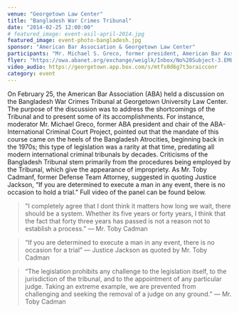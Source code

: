 ```yaml
---
venue: "Georgetown Law Center"
title: "Bangladesh War Crimes Tribunal"
date: "2014-02-25 12:00:00"
# featured_image: event-asil-april-2014.jpg
featured_image: event-photo-bangladesh.jpg
sponsor: "American Bar Association & Georgetown Law Center"
participants: "Mr. Michael S. Greco, former president, American Bar Association; Mr. Toby Cadman, International Barrister, Former Defense Team, Bangladesh War Crimes Tribunal; Mr. Stephen Rapp, U.S. Ambassador-at-Large, Office of Global Criminal Justice"
flyer: "https://owa.abanet.org/exchange/weiglk/Inbox/No%20Subject-3.EML/Bangladesh%20Tribunal%20Event%20Flyer.pdf/C58EA28C-18C0-4a97-9AF2-036E93DDAFB3/Bangladesh%20Tribunal%20Event%20Flyer.pdf?attach=1 "
video_audio: https://georgetown.app.box.com/s/mtfs0d6g7t3oraicconr
category: event
---
```

On February 25, the American Bar Association (ABA) held a discussion on the Bangladesh War Crimes Tribunal at Georgetown University Law Center. The purpose of the discussion was to address the shortcomings of the Tribunal and to present some of its accomplishments. For instance, moderator Mr. Michael Greco, former ABA president and chair of the ABA-International Criminal Court Project, pointed out that the mandate of this course came on the heels of the Bangladesh Atrocities, beginning back in the 1970s; this type of legislation was a rarity at that time, predating all modern international criminal tribunals by decades. Criticisms of the Bangladesh Tribunal stem primarily from the procedures being employed by the Tribunal, which give the appearance of impropriety. As Mr. Toby Cadmanf, former Defense Team Attorney, suggested in quoting Justice Jackson, “If you are determined to execute a man in any event, there is no occasion to hold a trial.” Full video of the panel can be found below.

> "I completely agree that I dont think it matters how long we wait, there should be a system. Whether its five years or forty years, I think that the fact that forty three years has passed is not a reason not to establish a process.”
— Mr. Toby Cadman

> “If you are determined to execute a man in any event, there is no occasion for a trial”
— Justice Jackson as quoted by Mr. Toby Cadman

> “The legislation prohibits any challenge to the legislation itself, to the jurisdiction of the tribunal, and to the appointment of any particular judge. Taking an extreme example, we are prevented from challenging and seeking the removal of a judge on any ground.”
— Mr. Toby Cadman
